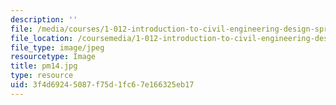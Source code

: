 ```yaml
---
description: ''
file: /media/courses/1-012-introduction-to-civil-engineering-design-spring-2002/3f4d69245087f75d1fc67e166325eb17_pm14.jpg
file_location: /coursemedia/1-012-introduction-to-civil-engineering-design-spring-2002/3f4d69245087f75d1fc67e166325eb17_pm14.jpg
file_type: image/jpeg
resourcetype: Image
title: pm14.jpg
type: resource
uid: 3f4d6924-5087-f75d-1fc6-7e166325eb17
---
```

